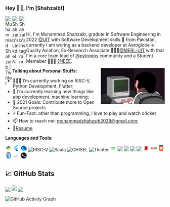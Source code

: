 ### Hey 👋🏽, I'm [Shahzaib!]

<a href="https://https://twitter.com/shahzaib2028">
  <img align="left" alt="Muhammad Shahzaib | Twitter" width="22px" src="https://cdn.jsdelivr.net/npm/simple-icons@v3/icons/twitter.svg" />
</a>
<a href="https://www.linkedin.com/in/mohammad-shahzaib-8325b3178/">
  <img align="left" alt="Shahzaib's LinkdeIN" width="22px" src="https://cdn.jsdelivr.net/npm/simple-icons@v3/icons/linkedin.svg" />
</a>
<a href="https://www.instagram.com/mohammad_shahzaib2028/">
  <img align="left" alt="Shahzaib's Instagram" width="22px" src="https://cdn.jsdelivr.net/npm/simple-icons@v3/icons/instagram.svg" />
</a>

<br />
<br />

Hi, I'm Muhammad Shahzaib, gradute in Software Engineering in 2022 [@UIT](https://www.uit.edu/) with Software Development skills 🚀 from Pakistan, currently I am woring as a backend developer at Aeroglobe <- Quality Aviation, Ex-Research Associate 👨🏽‍💼[@MERL-UIT](https://github.com/merledu) with that I'm a core team lead of [@pytroops](https://www.youtube.com/pytroops) community and a Student Memeber 🙍🏽‍♂️ [@IEEE](https://www.ieee.org/).

 <img width="40%" src="image/programming.gif" align="right" />
  
**Talking about Personal Stuffs:**

- 👨🏽‍💻 I’m currently working on RISC-V, Python Development, Flutter;
- 🌱 I’m currently learning new things like app development, machine learning;
- 💬 2021 Goals: Contribute more to Open Source projects
- ⚡️ Fun-Fact: other than programming, I love to play and watch cricket
- 📫 How to reach me: mohammadshahzaib2028@gmail.com;
- 📝[Resume](https://www.linkedin.com/in/mohammad-shahzaib-8325b3178/overlay/1635485029556/single-media-viewer/)


**Languages and Tools:**  

<code><img height="20" src="https://raw.githubusercontent.com/github/explore/80688e429a7d4ef2fca1e82350fe8e3517d3494d/topics/python/python.png"></code>
<code><img height="20" src="https://raw.githubusercontent.com/github/explore/80688e429a7d4ef2fca1e82350fe8e3517d3494d/topics/flutter/flutter.png"></code>
<code><img height="20" src="https://raw.githubusercontent.com/github/explore/80688e429a7d4ef2fca1e82350fe8e3517d3494d/topics/dart/dart.png"></code>
![RISC-V](https://img.shields.io/badge/RISCV-011E41?style=flat-square&logo=RISCV&logoColor=white)
![Scala](https://img.shields.io/badge/Scala-DE3423?style=flat-square&logo=Scala&logoColor=white)
![CHISEL](https://img.shields.io/badge/CHISEL-011E41?style=flat-square&logo=CHISEL&logoColor=white)
![Tkinter](https://img.shields.io/badge/Tkinter-3859a3?style=flat-square&logo=Tkinter&logoColor=white)
<code><img height="20" src="https://raw.githubusercontent.com/github/explore/80688e429a7d4ef2fca1e82350fe8e3517d3494d/topics/qt/qt.png"></code>
<code><img height="20" src="https://pandas.pydata.org/static/img/pandas_secondary.svg"></code>
<code><img height="20" src="https://matplotlib.org/_static/logo2_compressed.svg"></code>
<code><img height="20" src="https://upload.wikimedia.org/wikipedia/commons/thumb/d/d5/Selenium_Logo.png/861px-Selenium_Logo.png"></code>
<code><img height="20" src="https://riscv.org/wp-content/uploads/2019/03/Tall-Logo.jpg"></code>
<code><img height="20" src="https://raw.githubusercontent.com/github/explore/80688e429a7d4ef2fca1e82350fe8e3517d3494d/topics/scala/scala.png"></code>
<code><img height="20" src="https://raw.githubusercontent.com/github/explore/80688e429a7d4ef2fca1e82350fe8e3517d3494d/topics/git/git.png"></code>
<code><img height="20" src="https://raw.githubusercontent.com/github/explore/80688e429a7d4ef2fca1e82350fe8e3517d3494d/topics/html/html.png"></code>
<code><img height="20" src="https://raw.githubusercontent.com/github/explore/5c058a388828bb5fde0bcafd4bc867b5bb3f26f3/topics/css/css.png"></code>
<code><img height="20" src="https://raw.githubusercontent.com/github/explore/80688e429a7d4ef2fca1e82350fe8e3517d3494d/topics/mysql/mysql.png"></code>
<code><img height="20" src="https://raw.githubusercontent.com/github/explore/80688e429a7d4ef2fca1e82350fe8e3517d3494d/topics/terminal/terminal.png"></code>


## &#x1f4c8; GitHub Stats

<img align="center" src="https://github-readme-stats.vercel.app/api?username=shahzaib2028&count_private=true&show_icons=true&theme=radical&&include_all_commits=true" width=60% />

<img src="https://github-readme-stats.vercel.app/api/top-langs/?username=shahzaib2028&count_private=true&theme=radical" width="40%">
<img align="center" src="https://github-readme-streak-stats.herokuapp.com/?user=shahzaib2028&theme=radical"  width=60% />

![GitHub Activity Graph](https://activity-graph.herokuapp.com/graph?username=shahzaib2028&bg_color=000000&color=4fff67&line=4fff67&point=ffffff&area=true&hide_border=true)  

